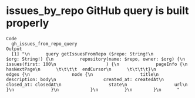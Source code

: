 # issues_by_repo GitHub query is built properly

    Code
      gh_issues_from_repo_query
    Output
      [1] "\n      query getIssuesFromRepo ($repo: String!\n                               $org: String!) {\n          repository(name: $repo, owner: $org) {\n            issues(first: 100\n                   ) {\n              pageInfo {\n                hasNextPage\n      \t\t\t\t  endCursor\n      \t\t\t\t}\n              edges {\n                node {\n                  title\n                  description: body\n                  created_at: createdAt\n                  closed_at: closedAt\n                  state\n                  url\n                }\n              }\n            }\n          }\n        }\n      "

